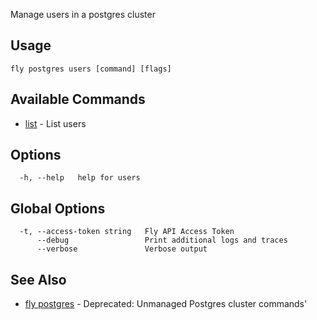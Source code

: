 Manage users in a postgres cluster


## Usage
~~~
fly postgres users [command] [flags]
~~~

## Available Commands
* [list](/docs/flyctl/postgres-users-list/)	 - List users

## Options

~~~
  -h, --help   help for users
~~~

## Global Options

~~~
  -t, --access-token string   Fly API Access Token
      --debug                 Print additional logs and traces
      --verbose               Verbose output
~~~

## See Also

* [fly postgres](/docs/flyctl/postgres/)	 - Deprecated: Unmanaged Postgres cluster commands'

